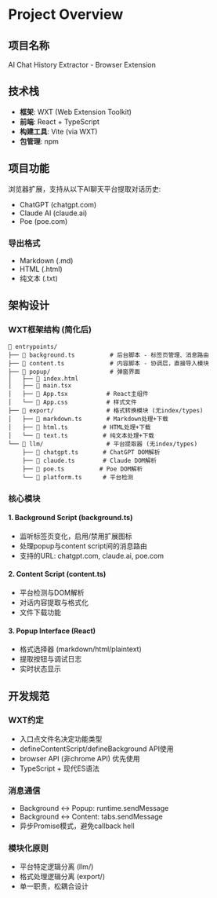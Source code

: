 # Project Overview

## 项目名称
AI Chat History Extractor - Browser Extension

## 技术栈
- **框架**: WXT (Web Extension Toolkit)
- **前端**: React + TypeScript
- **构建工具**: Vite (via WXT)
- **包管理**: npm

## 项目功能
浏览器扩展，支持从以下AI聊天平台提取对话历史:
- ChatGPT (chatgpt.com)
- Claude AI (claude.ai) 
- Poe (poe.com)

### 导出格式
- Markdown (.md)
- HTML (.html)
- 纯文本 (.txt)

## 架构设计

### WXT框架结构 (简化后)
```
📂 entrypoints/
├── 📄 background.ts          # 后台脚本 - 标签页管理、消息路由
├── 📄 content.ts             # 内容脚本 - 协调层，直接导入模块
├── 📂 popup/                 # 弹窗界面
│   ├── 📄 index.html
│   ├── 📄 main.tsx
│   ├── 📄 App.tsx           # React主组件
│   └── 📄 App.css           # 样式文件
├── 📂 export/               # 格式转换模块 (无index/types)
│   ├── 📄 markdown.ts       # Markdown处理+下载
│   ├── 📄 html.ts          # HTML处理+下载
│   └── 📄 text.ts          # 纯文本处理+下载
└── 📂 llm/                  # 平台提取器 (无index/types)
    ├── 📄 chatgpt.ts       # ChatGPT DOM解析
    ├── 📄 claude.ts        # Claude DOM解析
    ├── 📄 poe.ts          # Poe DOM解析
    └── 📄 platform.ts      # 平台检测
```

### 核心模块

#### 1. Background Script (background.ts)
- 监听标签页变化，启用/禁用扩展图标
- 处理popup与content script间的消息路由
- 支持的URL: chatgpt.com, claude.ai, poe.com

#### 2. Content Script (content.ts)
- 平台检测与DOM解析
- 对话内容提取与格式化
- 文件下载功能

#### 3. Popup Interface (React)
- 格式选择器 (markdown/html/plaintext)
- 提取按钮与调试日志
- 实时状态显示

## 开发规范

### WXT约定
- 入口点文件名决定功能类型
- defineContentScript/defineBackground API使用
- browser API (非chrome API) 优先使用
- TypeScript + 现代ES语法

### 消息通信
- Background ↔ Popup: runtime.sendMessage
- Background ↔ Content: tabs.sendMessage  
- 异步Promise模式，避免callback hell

### 模块化原则
- 平台特定逻辑分离 (llm/)
- 格式处理逻辑分离 (export/)
- 单一职责，松耦合设计